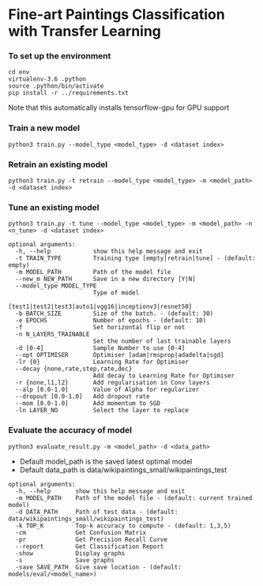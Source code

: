 # Fine-art Paintings Classification with Transfer Learning

### To set up the environment
    cd env
    virtualenv-3.6 .python
    source .python/bin/activate
    pip install -r ../requirements.txt
Note that this automatically installs tensorflow-gpu for GPU support

### Train a new model
    python3 train.py --model_type <model_type> -d <dataset index>
### Retrain an existing model
    python3 train.py -t retrain --model_type <model_type> -m <model_path> -d <dataset index>
### Tune an existing model
    python3 train.py -t tune --model_type <model_type> -m <model_path> -n <n_tune> -d <dataset index>

````
optional arguments:
  -h, --help            show this help message and exit
  -t TRAIN_TYPE         Training type [empty|retrain|tune] - (default: empty)
  -m MODEL_PATH         Path of the model file
  --new_m NEW_PATH      Save in a new directory [Y|N]
  --model_type MODEL_TYPE
                        Type of model
                        [test1|test2|test3|auto1|vgg16|inceptionv3|resnet50]
  -b BATCH_SIZE         Size of the batch. - (default: 30)
  -e EPOCHS             Number of epochs - (default: 10)
  -f                    Set horizontal flip or not 
  -n N_LAYERS_TRAINABLE
                        Set the number of last trainable layers
  -d [0-4]              Sample Number to use [0-4]
  --opt OPTIMISER       Optimiser [adam|rmsprop|adadelta|sgd]
  -lr {0}               Learning Rate for Optimiser
  --decay {none,rate,step,rate,dec}
                        Add decay to Learning Rate for Optimiser
  -r {none,l1,l2}       Add regularisation in Conv layers
  --alp [0.0-1.0]       Value of Alpha for regularizer
  --dropout [0.0-1.0]   Add dropout rate
  --mom [0.0-1.0]       Add momentum to SGD
  -ln LAYER_NO          Select the layer to replace
````


### Evaluate the accuracy of model
    python3 evaluate_result.py -m <model_path> -d <data_path>
    
* Default model_path is the saved latest optimal model
* Default data_path is data/wikipaintings_small/wikipaintings_test 

```
optional arguments:
  -h, --help       show this help message and exit
  -m MODEL_PATH    Path of the model file - (default: current trained model)
  -d DATA_PATH     Path of test data - (default: data/wikipaintings_small/wikipaintings_test)
  -k TOP_K         Top-k accuracy to compute - (default: 1,3,5)
  -cm              Get Confusion Matrix
  -pr              Get Precision Recall Curve
  --report         Get Classification Report
  -show            Display graphs
  -s               Save graphs
  -save SAVE_PATH  Give save location - (default: models/eval/<model_name>)
```